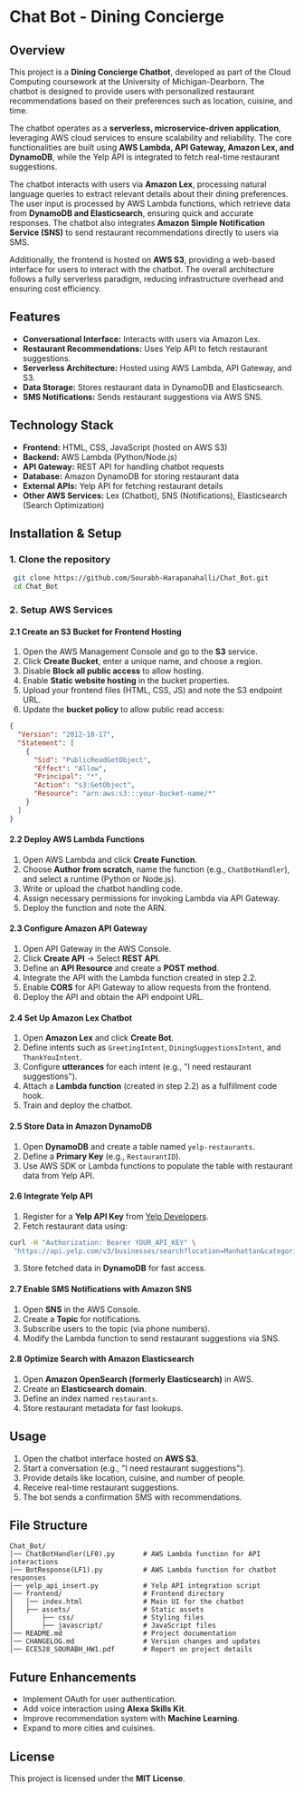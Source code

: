 # Chat Bot - Dining Concierge

## Overview
This project is a **Dining Concierge Chatbot**, developed as part of the Cloud Computing coursework at the University of Michigan-Dearborn. The chatbot is designed to provide users with personalized restaurant recommendations based on their preferences such as location, cuisine, and time. 

The chatbot operates as a **serverless, microservice-driven application**, leveraging AWS cloud services to ensure scalability and reliability. The core functionalities are built using **AWS Lambda, API Gateway, Amazon Lex, and DynamoDB**, while the Yelp API is integrated to fetch real-time restaurant suggestions. 

The chatbot interacts with users via **Amazon Lex**, processing natural language queries to extract relevant details about their dining preferences. The user input is processed by AWS Lambda functions, which retrieve data from **DynamoDB and Elasticsearch**, ensuring quick and accurate responses. The chatbot also integrates **Amazon Simple Notification Service (SNS)** to send restaurant recommendations directly to users via SMS. 

Additionally, the frontend is hosted on **AWS S3**, providing a web-based interface for users to interact with the chatbot. The overall architecture follows a fully serverless paradigm, reducing infrastructure overhead and ensuring cost efficiency.

## Features
- **Conversational Interface:** Interacts with users via Amazon Lex.
- **Restaurant Recommendations:** Uses Yelp API to fetch restaurant suggestions.
- **Serverless Architecture:** Hosted using AWS Lambda, API Gateway, and S3.
- **Data Storage:** Stores restaurant data in DynamoDB and Elasticsearch.
- **SMS Notifications:** Sends restaurant suggestions via AWS SNS.

## Technology Stack
- **Frontend:** HTML, CSS, JavaScript (hosted on AWS S3)
- **Backend:** AWS Lambda (Python/Node.js)
- **API Gateway:** REST API for handling chatbot requests
- **Database:** Amazon DynamoDB for storing restaurant data
- **External APIs:** Yelp API for fetching restaurant details
- **Other AWS Services:** Lex (Chatbot), SNS (Notifications), Elasticsearch (Search Optimization)

## Installation & Setup
### 1. Clone the repository
```bash
 git clone https://github.com/Sourabh-Harapanahalli/Chat_Bot.git
 cd Chat_Bot
```
### 2. Setup AWS Services
#### 2.1 Create an S3 Bucket for Frontend Hosting
1. Open the AWS Management Console and go to the **S3** service.
2. Click **Create Bucket**, enter a unique name, and choose a region.
3. Disable **Block all public access** to allow hosting.
4. Enable **Static website hosting** in the bucket properties.
5. Upload your frontend files (HTML, CSS, JS) and note the S3 endpoint URL.
6. Update the **bucket policy** to allow public read access:
```json
{
  "Version": "2012-10-17",
  "Statement": [
    {
      "Sid": "PublicReadGetObject",
      "Effect": "Allow",
      "Principal": "*",
      "Action": "s3:GetObject",
      "Resource": "arn:aws:s3:::your-bucket-name/*"
    }
  ]
}
```
#### 2.2 Deploy AWS Lambda Functions
1. Open AWS Lambda and click **Create Function**.
2. Choose **Author from scratch**, name the function (e.g., `ChatBotHandler`), and select a runtime (Python or Node.js).
3. Write or upload the chatbot handling code.
4. Assign necessary permissions for invoking Lambda via API Gateway.
5. Deploy the function and note the ARN.

#### 2.3 Configure Amazon API Gateway
1. Open API Gateway in the AWS Console.
2. Click **Create API** → Select **REST API**.
3. Define an **API Resource** and create a **POST method**.
4. Integrate the API with the Lambda function created in step 2.2.
5. Enable **CORS** for API Gateway to allow requests from the frontend.
6. Deploy the API and obtain the API endpoint URL.

#### 2.4 Set Up Amazon Lex Chatbot
1. Open **Amazon Lex** and click **Create Bot**.
2. Define intents such as `GreetingIntent`, `DiningSuggestionsIntent`, and `ThankYouIntent`.
3. Configure **utterances** for each intent (e.g., "I need restaurant suggestions").
4. Attach a **Lambda function** (created in step 2.2) as a fulfillment code hook.
5. Train and deploy the chatbot.

#### 2.5 Store Data in Amazon DynamoDB
1. Open **DynamoDB** and create a table named `yelp-restaurants`.
2. Define a **Primary Key** (e.g., `RestaurantID`).
3. Use AWS SDK or Lambda functions to populate the table with restaurant data from Yelp API.

#### 2.6 Integrate Yelp API
1. Register for a **Yelp API Key** from [Yelp Developers](https://www.yelp.com/developers).
2. Fetch restaurant data using:
```bash
curl -H "Authorization: Bearer YOUR_API_KEY" \
 "https://api.yelp.com/v3/businesses/search?location=Manhattan&categories=sushi&limit=1000"
```
3. Store fetched data in **DynamoDB** for fast access.

#### 2.7 Enable SMS Notifications with Amazon SNS
1. Open **SNS** in the AWS Console.
2. Create a **Topic** for notifications.
3. Subscribe users to the topic (via phone numbers).
4. Modify the Lambda function to send restaurant suggestions via SNS.

#### 2.8 Optimize Search with Amazon Elasticsearch
1. Open **Amazon OpenSearch (formerly Elasticsearch)** in AWS.
2. Create an **Elasticsearch domain**.
3. Define an index named `restaurants`.
4. Store restaurant metadata for fast lookups.

## Usage
1. Open the chatbot interface hosted on **AWS S3**.
2. Start a conversation (e.g., "I need restaurant suggestions").
3. Provide details like location, cuisine, and number of people.
4. Receive real-time restaurant suggestions.
5. The bot sends a confirmation SMS with recommendations.

## File Structure
```
Chat_Bot/
│── ChatBotHandler(LF0).py       # AWS Lambda function for API interactions
│── BotResponse(LF1).py          # AWS Lambda function for chatbot responses
│── yelp_api_insert.py           # Yelp API integration script
│── frontend/                    # Frontend directory
│   │── index.html               # Main UI for the chatbot
│   ├── assets/                  # Static assets
│       ├── css/                 # Styling files
│       ├── javascript/          # JavaScript files
│── README.md                    # Project documentation
│── CHANGELOG.md                 # Version changes and updates
│── ECE528_SOURABH_HW1.pdf       # Report on project details
```

## Future Enhancements
- Implement OAuth for user authentication.
- Add voice interaction using **Alexa Skills Kit**.
- Improve recommendation system with **Machine Learning**.
- Expand to more cities and cuisines.


## License
This project is licensed under the **MIT License**.

